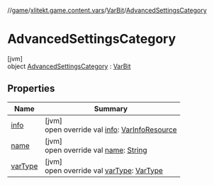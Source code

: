 //[game](../../../../index.md)/[xlitekt.game.content.vars](../../index.md)/[VarBit](../index.md)/[AdvancedSettingsCategory](index.md)

# AdvancedSettingsCategory

[jvm]\
object [AdvancedSettingsCategory](index.md) : [VarBit](../index.md)

## Properties

| Name | Summary |
|---|---|
| [info](../info.md) | [jvm]<br>open override val [info](../info.md): [VarInfoResource](../../../../../shared/shared/xlitekt.shared.resource/-var-info-resource/index.md) |
| [name](../name.md) | [jvm]<br>open override val [name](../name.md): [String](https://kotlinlang.org/api/latest/jvm/stdlib/kotlin/-string/index.html) |
| [varType](../var-type.md) | [jvm]<br>open override val [varType](../var-type.md): [VarType](../../-var-type/index.md) |
